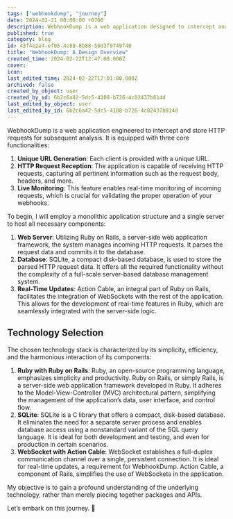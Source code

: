 ```yaml
---
tags: ["webhookdump", "journey"]
date: 2024-02-21 00:00:00 +0700
description: WebhookDump is a web application designed to intercept and store HTTP requests for later analysis. Its core functionalities include generating unique URLs for clients, receiving and capturing request data (such as headers and body), and providing real-time monitoring of incoming requests. Initially, the application follows a monolithic structure with a single server, built using Ruby on Rails. The data is stored in an SQLite database, and real-time updates are facilitated through Action Cable, which integrates WebSockets. This technology stack emphasizes simplicity, efficiency, and seamless interaction between components. 🚀
published: true
category: blog
id: 43f4e2e4-ef05-4c89-8b88-50d3f9749f40
title: "WebhookDump: A Design Overview"
created_time: 2024-02-22T12:47:00.000Z
cover: 
icon: 
last_edited_time: 2024-02-22T17:01:00.000Z
archived: false
created_by_object: user
created_by_id: 6b2c6a42-5dc5-4108-b726-4c02437b814d
last_edited_by_object: user
last_edited_by_id: 6b2c6a42-5dc5-4108-b726-4c02437b814d
---
```


WebhookDump is a web application engineered to intercept and store HTTP requests for subsequent analysis. It is equipped with three core functionalities:

1. **Unique URL Generation**: Each client is provided with a unique URL.
2. **HTTP Request Reception**: The application is capable of receiving HTTP requests, capturing all pertinent information such as the request body, headers, and more.
3. **Live Monitoring**: This feature enables real-time monitoring of incoming requests, which is crucial for validating the proper operation of your webhooks.

To begin, I will employ a monolithic application structure and a single server to host all necessary components:

1. **Web Server**: Utilizing Ruby on Rails, a server-side web application framework, the system manages incoming HTTP requests. It parses the request data and commits it to the database.
2. **Database**: SQLite, a compact disk-based database, is used to store the parsed HTTP request data. It offers all the required functionality without the complexity of a full-scale server-based database management system.
3. **Real-Time Updates**: Action Cable, an integral part of Ruby on Rails, facilitates the integration of WebSockets with the rest of the application. This allows for the development of real-time features in Ruby, which are seamlessly integrated with the server-side logic.

## Technology Selection

The chosen technology stack is characterized by its simplicity, efficiency, and the harmonious interaction of its components:

1. **Ruby with Ruby on Rails**: Ruby, an open-source programming language, emphasizes simplicity and productivity. Ruby on Rails, or simply Rails, is a server-side web application framework developed in Ruby. It adheres to the Model-View-Controller (MVC) architectural pattern, simplifying the management of the application’s data, user interface, and control flow.
2. **SQLite**: SQLite is a C library that offers a compact, disk-based database. It eliminates the need for a separate server process and enables database access using a nonstandard variant of the SQL query language. It is ideal for both development and testing, and even for production in certain scenarios.
3. **WebSocket with Action Cable**: WebSocket establishes a full-duplex communication channel over a single, persistent connection. It is ideal for real-time updates, a requirement for WebhookDump. Action Cable, a component of Rails, simplifies the use of WebSockets in the application.

My objective is to gain a profound understanding of the underlying technology, rather than merely piecing together packages and APIs.

Let’s embark on this journey. 🚀



